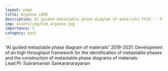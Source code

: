 ```yaml
---
layout: page
title: Argonne LDRD 
description: AI guided metastable phase diagram of materials FY19 -- FY21
img: assets/img/Cnm_argonne.jpg
importance: 3
category: past
---
```



“AI guided metastable phase diagram of materials”  2019-2021: Development of an high throughput framework for the identification of metastable phases and the construction of metastable phase diagrams of materials.  
Lead PI: Subramanian Sankaranarayanan
